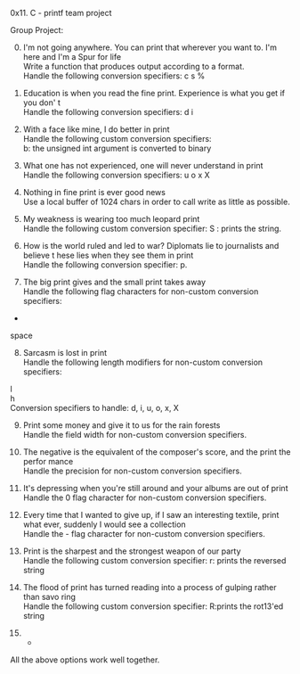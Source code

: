0x11. C - printf team project

Group Project:                                                                      
                                                                                    
0. I'm not going anywhere. You can print that wherever you want to. I'm here and I'm
 a Spur for life                                                                    
Write a function that produces output according to a format.                        
Handle the following conversion specifiers:
c
s
%                                                                                   
                                                                                    
1. Education is when you read the fine print. Experience is what you get if you don'
t                                                                                   
Handle the following conversion specifiers:
d
i
2. With a face like mine, I do better in print                                      
Handle the following custom conversion specifiers:                                  
 b: the unsigned int argument is converted to binary
                                                                                   
3. What one has not experienced, one will never understand in print                 
Handle the following conversion specifiers:
u
o
x
X                                       
                                                                                    
4. Nothing in fine print is ever good news                                          
Use a local buffer of 1024 chars in order to call write as little as possible.      
                                                                                    
5. My weakness is wearing too much leopard print                                    
Handle the following custom conversion specifier:
S : prints the string.                                   
                                                                                    
6. How is the world ruled and led to war? Diplomats lie to journalists and believe t
hese lies when they see them in print                                               
Handle the following conversion specifier: p.                                       
                                                                                    
7. The big print gives and the small print takes away                               
Handle the following flag characters for non-custom conversion specifiers: 
+
space         
                                                                                    
8. Sarcasm is lost in print                                                         
Handle the following length modifiers for non-custom conversion specifiers:         
                                                                                    
l                                                                                   
h                                                                                   
Conversion specifiers to handle: d, i, u, o, x, X                                   
                                                                                    
9. Print some money and give it to us for the rain forests                          
Handle the field width for non-custom conversion specifiers.                        
                                                                                    
10. The negative is the equivalent of the composer's score, and the print the perfor
mance                                                                               
Handle the precision for non-custom conversion specifiers.                          
                                                                                    
11. It's depressing when you're still around and your albums are out of print       
Handle the 0 flag character for non-custom conversion specifiers.                   
                                                                                    
12. Every time that I wanted to give up, if I saw an interesting textile, print what
 ever, suddenly I would see a collection                                            
Handle the - flag character for non-custom conversion specifiers.                   
                                                                                    
13. Print is the sharpest and the strongest weapon of our party                     
Handle the following custom conversion specifier: r: prints the reversed string                                   
                                                                                    
14. The flood of print has turned reading into a process of gulping rather than savo
ring                                                                                
Handle the following custom conversion specifier: R:prints the rot13'ed string                                 
                                                                                    
15. *                                                                               
All the above options work well together. 

